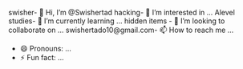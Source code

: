 swisher- 👋 Hi, I’m @Swishertad
hacking- 👀 I’m interested in ...
Alevel studies- 🌱 I’m currently learning ...
hidden items - 💞️ I’m looking to collaborate on ...
swishertado10@gmail.com- 📫 How to reach me ...
- 😄 Pronouns: ...
- ⚡ Fun fact: ...

<!---
Swishertad/Swishertad is a ✨ special ✨ repository because its `README.md` (this file) appears on your GitHub profile.
You can click the Preview link to take a look at your changes.
--->

